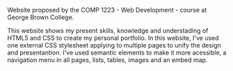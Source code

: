 Website proposed by the COMP 1223 - Web Development - course at George Brown College.

This website shows my present skills, knowledge and understading of HTML5 and CSS to create my personal portfolio. In this website, I've used one external CSS stylesheet applying to multiple pages to unify the design and presentantion. I've used semantic elements to make it more acessible, a navigation menu in all pages, lists, tables, images and an embed map.

